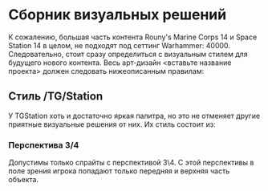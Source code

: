 # Сборник визуальных решений

К сожалению, большая часть контента Rouny's Marine Corps 14 и Space Station 14 в целом, не подходят под сеттинг Warhammer: 40000. Следовательно, стоит сразу определиться с визуальным стилем для будущего нового контента. Весь арт-дизайн <вставьте название проекта> должен следовать нижеописанным правилам:

## Стиль /TG/Station

У TGStation хоть и достаточно яркая палитра, но это не отменяет другие приятные визуальные решения от них.  Их стиль состоит из:

### Перспектива 3/4
Допустимы только спрайты с перспективой 3\4. С этой перспективы в поле зрения игрока попадают только передняя и верхняя часть объекта.
